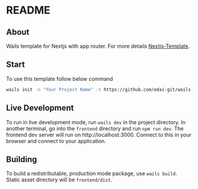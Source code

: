 # README

## About

Wails template for Nextjs with app router. For more details [Nextjs-Template](https://github.com/edai-git/wails-template-nextjs-app-router).

## Start

To use this template follow below command

```bash
wails init -n "Your Project Name" -t https://github.com/edai-git/wails-template-nextjs-app-router
```

## Live Development

To run in live development mode, run `wails dev` in the project directory. In another terminal, go into the `frontend`
directory and run `npm run dev`. The frontend dev server will run on http://localhost:3000. Connect to this in your
browser and connect to your application.

## Building

To build a redistributable, production mode package, use `wails build`. Static asset directory will be `frontend/dist`.
